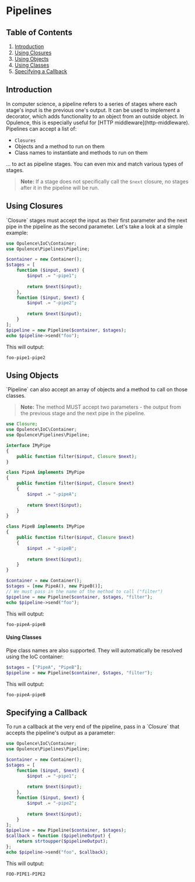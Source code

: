 # Pipelines

## Table of Contents
1. [Introduction](#introduction)
2. [Using Closures](#using-closures)
3. [Using Objects](#using-objects)
  1. [Using Classes](#using-classes)
4. [Specifying a Callback](#specifying-a-callback)

<h2 id="introduction">Introduction</h2>
In computer science, a pipeline refers to a series of stages where each stage's input is the previous one's output.  It can be used to implement a decorator, which adds functionality to an object from an outside object.  In Opulence, this is especially useful for [HTTP middleware](http-middleware).  Pipelines can accept a list of:
 
* `Closures`
* Objects and a method to run on them
* Class names to instantiate and methods to run on them

... to act as pipeline stages.  You can even mix and match various types of stages.

> **Note:** If a stage does not specifically call the `$next` closure, no stages after it in the pipeline will be run.
  
<h2 id="using-closures">Using Closures</h2>
`Closure` stages must accept the input as their first parameter and the next pipe in the pipeline as the second parameter.  Let's take a look at a simple example:

```php
use Opulence\IoC\Container;
use Opulence\Pipelines\Pipeline;

$container = new Container();
$stages = [
    function ($input, $next) {
        $input .= "-pipe1";
        
        return $next($input);
    },
    function ($input, $next) {
        $input .= "-pipe2";
        
        return $next($input);
    }
];
$pipeline = new Pipeline($container, $stages);
echo $pipeline->send("foo");
```

This will output:

```
foo-pipe1-pipe2
```

<h2 id="using-objects">Using Objects</h2>
`Pipeline` can also accept an array of objects and a method to call on those classes.

> **Note:** The method MUST accept two parameters - the output from the previous stage and the next pipe in the pipeline.

```php
use Closure;
use Opulence\IoC\Container;
use Opulence\Pipelines\Pipeline;

interface IMyPipe
{
    public function filter($input, Closure $next);
}

class PipeA implements IMyPipe
{
    public function filter($input, Closure $next)
    {
        $input .= "-pipeA";
        
        return $next($input);
    }
}

class PipeB implements IMyPipe
{
    public function filter($input, Closure $next)
    {
        $input .= "-pipeB";
        
        return $next($input);
    }
}

$container = new Container();
$stages = [new PipeA(), new PipeB()];
// We must pass in the name of the method to call ("filter")
$pipeline = new Pipeline($container, $stages, "filter");
echo $pipeline->send("foo");
```

This will output:

```
foo-pipeA-pipeB
```

<h4 id="using-classes">Using Classes</h4>
Pipe class names are also supported.  They will automatically be resolved using the IoC container:
 
```php
$stages = ["PipeA", "PipeB"];
$pipeline = new Pipeline($container, $stages, "filter");
```

This will output:

```
foo-pipeA-pipeB
```

<h2 id="specifying-a-callback">Specifying a Callback</h2>
To run a callback at the very end of the pipeline, pass in a `Closure` that accepts the pipeline's output as a parameter:

```php
use Opulence\IoC\Container;
use Opulence\Pipelines\Pipeline;

$container = new Container();
$stages = [
    function ($input, $next) {
        $input .= "-pipe1";
        
        return $next($input);
    },
    function ($input, $next) {
        $input .= "-pipe2";
        
        return $next($input);
    }
];
$pipeline = new Pipeline($container, $stages);
$callback = function ($pipelineOutput) {
    return strtoupper($pipelineOutput);
};
echo $pipeline->send("foo", $callback);
```

This will output:

```
FOO-PIPE1-PIPE2
```